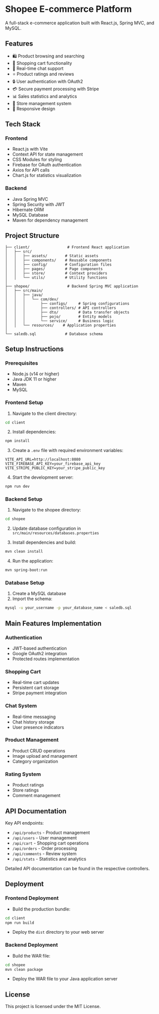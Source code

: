 # Shopee E-commerce Platform

A full-stack e-commerce application built with React.js, Spring MVC, and MySQL.

## Features

- 🛍️ Product browsing and searching
- 🛒 Shopping cart functionality
- 💬 Real-time chat support
- ⭐ Product ratings and reviews
- 🔒 User authentication with OAuth2
- 💳 Secure payment processing with Stripe
- 📊 Sales statistics and analytics
- 🏪 Store management system
- 📱 Responsive design

## Tech Stack

### Frontend
- React.js with Vite
- Context API for state management
- CSS Modules for styling
- Firebase for OAuth authentication
- Axios for API calls
- Chart.js for statistics visualization

### Backend
- Java Spring MVC
- Spring Security with JWT
- Hibernate ORM
- MySQL Database
- Maven for dependency management

## Project Structure

```
├── client/                 # Frontend React application
│   ├── src/
│   │   ├── assets/        # Static assets
│   │   ├── components/    # Reusable components
│   │   ├── config/        # Configuration files
│   │   ├── pages/         # Page components
│   │   ├── store/         # Context providers
│   │   └── utils/         # Utility functions
│   
├── shopee/                 # Backend Spring MVC application
│   ├── src/main/
│   │   ├── java/
│   │   │   └── com/dev/
│   │   │       ├── configs/     # Spring configurations
│   │   │       ├── controllers/ # API controllers
│   │   │       ├── dto/         # Data transfer objects
│   │   │       ├── pojo/        # Entity models
│   │   │       └── service/     # Business logic
│   │   └── resources/    # Application properties
│   
└── saledb.sql             # Database schema
```

## Setup Instructions

### Prerequisites
- Node.js (v14 or higher)
- Java JDK 11 or higher
- Maven
- MySQL

### Frontend Setup
1. Navigate to the client directory:
```bash
cd client
```

2. Install dependencies:
```bash
npm install
```

3. Create a `.env` file with required environment variables:
```
VITE_API_URL=http://localhost:8080
VITE_FIREBASE_API_KEY=your_firebase_api_key
VITE_STRIPE_PUBLIC_KEY=your_stripe_public_key
```

4. Start the development server:
```bash
npm run dev
```

### Backend Setup
1. Navigate to the shopee directory:
```bash
cd shopee
```

2. Update database configuration in `src/main/resources/databases.properties`

3. Install dependencies and build:
```bash
mvn clean install
```

4. Run the application:
```bash
mvn spring-boot:run
```

### Database Setup
1. Create a MySQL database
2. Import the schema:
```bash
mysql -u your_username -p your_database_name < saledb.sql
```

## Main Features Implementation

### Authentication
- JWT-based authentication
- Google OAuth2 integration
- Protected routes implementation

### Shopping Cart
- Real-time cart updates
- Persistent cart storage
- Stripe payment integration

### Chat System
- Real-time messaging
- Chat history storage
- User presence indicators

### Product Management
- Product CRUD operations
- Image upload and management
- Category organization

### Rating System
- Product ratings
- Store ratings
- Comment management

## API Documentation

Key API endpoints:

- `/api/products` - Product management
- `/api/users` - User management
- `/api/cart` - Shopping cart operations
- `/api/orders` - Order processing
- `/api/comments` - Review system
- `/api/stats` - Statistics and analytics

Detailed API documentation can be found in the respective controllers.

## Deployment

### Frontend Deployment
- Build the production bundle:
```bash
cd client
npm run build
```
- Deploy the `dist` directory to your web server

### Backend Deployment
- Build the WAR file:
```bash
cd shopee
mvn clean package
```
- Deploy the WAR file to your Java application server

## License

This project is licensed under the MIT License.
